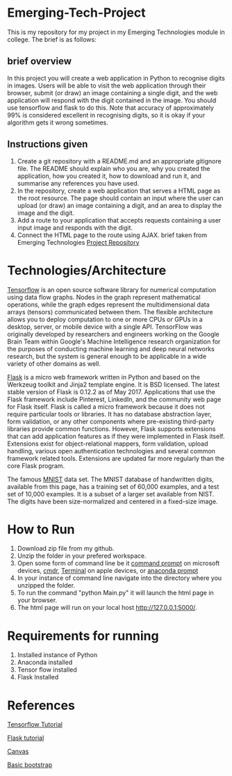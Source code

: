 # Emerging-Tech-Project
This is my repository for my project in my Emerging Technologies module in college. 
The brief is as follows:
## brief overview
In this project you will create a web application in Python to recognise digits in images. Users will be able to visit the web application through their browser, submit (or draw) an image containing a single digit, and the web application will respond with the digit contained in the image. You should use tensorflow and flask to do this. Note that accuracy of approximately 99% is considered excellent in recognising digits, so it is okay if your algorithm gets it wrong sometimes.
## Instructions given
1. Create a git repository with a README.md and an appropriate gitignore file. The README should explain who you are, why you created the application, how you created it, how to download and run it, and summarise any references you have used.
2. In the repository, create a web application that serves a HTML page as the root resource. The page should contain an input where the user can upload (or draw) an image containing a digit, and an area to display the image and the digit.
3. Add a route to your application that accepts requests containing a user input image and responds with the digit.
4. Connect the HTML page to the route using AJAX.
brief taken from Emerging Technologies [Project Repository](https://emerging-technologies.github.io/problems/project.html)

# Technologies/Architecture
[Tensorflow](https://www.tensorflow.org/) is an open source software library for numerical computation using data flow graphs. Nodes in the graph represent mathematical operations, while the graph edges represent the multidimensional data arrays (tensors) communicated between them. The flexible architecture allows you to deploy computation to one or more CPUs or GPUs in a desktop, server, or mobile device with a single API. TensorFlow was originally developed by researchers and engineers working on the Google Brain Team within Google's Machine Intelligence research organization for the purposes of conducting machine learning and deep neural networks research, but the system is general enough to be applicable in a wide variety of other domains as well.

[Flask](http://flask.pocoo.org/)  is a micro web framework written in Python and based on the Werkzeug toolkit and Jinja2 template engine. It is BSD licensed. The latest stable version of Flask is 0.12.2 as of May 2017. Applications that use the Flask framework include Pinterest, LinkedIn, and the community web page for Flask itself. Flask is called a micro framework because it does not require particular tools or libraries. It has no database abstraction layer, form validation, or any other components where pre-existing third-party libraries provide common functions. However, Flask supports extensions that can add application features as if they were implemented in Flask itself. Extensions exist for object-relational mappers, form validation, upload handling, various open authentication technologies and several common framework related tools. Extensions are updated far more regularly than the core Flask program.

The famous [MNIST](http://yann.lecun.com/exdb/mnist/) data set. The MNIST database of handwritten digits, available from this page, has a training set of 60,000 examples, and a test set of 10,000 examples. It is a subset of a larger set available from NIST. The digits have been size-normalized and centered in a fixed-size image.



# How to Run
1. Download zip file from my github.
2. Unzip the folder in your prefered workspace.
3. Open some form of command line be it [command prompt](https://www.lifewire.com/command-prompt-2625840) on microsoft devices, [cmdr](http://cmder.net/), [Terminal](https://www.macworld.co.uk/feature/mac-software/how-use-terminal-on-mac-3608274/) on apple devices, or [anaconda prompt](https://anaconda.org/anaconda/python)
4. In your instance of command line navigate into the directory where you unzipped the folder.
5. To run the command "python Main.py" it will launch the html page in your browser.
6. The html page will run on your local host  http://127.0.0.1:5000/.
# Requirements for running
1. Installed instance of Python
2. Anaconda installed
3. Tensor flow installed
4. Flask Installed
# References 
[Tensorflow Tutorial](https://www.tensorflow.org/get_started/mnist/beginners)

[Flask tutorial](http://flask.pocoo.org/docs/0.12/)

[Canvas](https://www.w3schools.com/html/html5_canvas.asp)

[Basic bootstrap](https://www.w3schools.com/bootstrap/default.asp)

